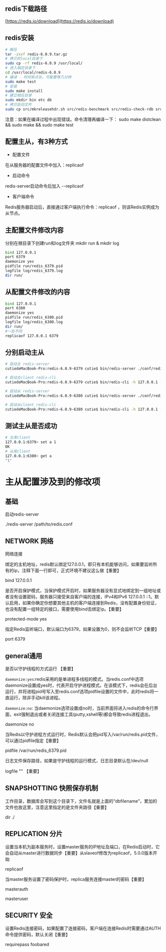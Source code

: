 ## redis下载路径

[https://redis.io/download](https://redis.io/download)

## redis安装

```bash
# 解压
tar -zxvf redis-6.0.9.tar.gz
# 拷贝的local目录下
sudo cp -rf redis-6.0.9 /usr/local/
# 进入相应目录下
cd /usr/local/redis-6.0.9
# 编译 - 时间有点长，可能要等几分钟
sudo make test
# 安装
sudo make install
# 建立相应目录
sudo mkdir bin etc db
# 拷贝启动文件
sudo cp src/mkreleasehdr.sh src/redis-benchmark src/redis-check-rdb src/redis-cli src/redis-server bin/
```

注意：如果在编译过程中出现错误。命令清理再编译一下： sudo make distclean && sudo make && sudo make test

## 配置主从，有3种方式

- 配置文件

在从服务器的配置文件中加入：replicaof <masterip> <masterport>

- 启动命令

redis-server启动命令后加入 --replicaof <masterip> <masterport>

- 客户端命令

Redis服务器启动后，直接通过客户端执行命令：replicaof <masterip> <masterport>，则该Redis实例成为从节点。

## 主配置文件修改内容

分别在根目录下创建run和log文件夹 mkdir run & mkdir log

```bash
bind 127.0.0.1
port 6379
daemonize yes
pidfile run/redis_6379.pid 
logfile log/redis_6379.log
dir run/ 
```

## 从配置文件修改的内容

```bash
bind 127.0.0.1
port 6380
daemonize yes
pidfile run/redis_6380.pid 
logfile log/redis_6380.log
dir run/
#一处不同
replicaof 127.0.0.1 6379
```

## 分别启动主从

```bash
# 启动主 redis-server
cutiedeMacBook-Pro:redis-6.0.9-6379 cutie$ bin/redis-server ./conf/redis6379.conf

# 启动主client redis-cli
cutiedeMacBook-Pro:redis-6.0.9-6379 cutie$ bin/redis-cli -h 127.0.0.1 -p 6379

# 启动从 redis-server
cutiedeMacBook-Pro:redis-6.0.9-6380 cutie$ bin/redis-server ./conf/redis6380.conf

# 启动从client redis-cli
cutiedeMacBook-Pro:redis-6.0.9-6380 cutie$ bin/redis-cli -h 127.0.0.1 -p 6380
```

## 测试主从是否成功

```bash
# 主库client
127.0.0.1:6379> set a 1
OK
# 从库client
127.0.0.1:6380> get a
"1"
```

# 主从配置涉及到的修改项

## 基础

启动redis-server

./redis-server /path/to/redis.conf

## NETWORK 网络

网络连接

绑定的主机地址，redis默认绑定127.0.0.1，即只有本机能够访问，如果要监听所有的ip，注释下面一行即可，正式环境不建议这么做【重要】

bind 127.0.0.1

是否开启保护模式，当保护模式开启时，如果服务器没有显式地绑定到一组地址或者没有设置密码，服务器只接受来自客户端的连接，IPv4和IPv6 127.0.0.1 ::1。默认启用，如果你确定你想要其他主机的客户端连接到Redis，没有配置身份验证，也没有配置一组特定的接口，需要使用bind去绑定ip。【重要】

protected-mode yes

指定Redis监听端口，默认端口为6379，如果设置为0，则不会监听TCP【重要】

port 6379

## general通用

是否以守护线程的方式运行 【重要】

`daemonize:yes`:redis采用的是单进程多线程的模式。当redis.conf中选项daemonize设置成yes时，代表开启守护进程模式。在该模式下，redis会在后台运行，并将进程pid号写入至redis.conf选项pidfile设置的文件中，此时redis将一直运行，除非手动kill该进程。

`daemonize:no`: 当daemonize选项设置成no时，当前界面将进入redis的命令行界面，exit强制退出或者关闭连接工具(putty,xshell等)都会导致redis进程退出。

daemonize no 

当Redis以守护进程方式运行时，Redis默认会把pid写入/var/run/redis.pid文件，可以通过pidfile指定【重要】

pidfile /var/run/redis_6379.pid 

日志文件保存路径，如果是守护线程的运行模式，日志目录默认在/dev/null

logfile "" 【重要】

## SNAPSHOTTING  快照保存机制

工作目录，数据库会写到这个目录下，文件名就是上面的“dbfilename”，累加的文件也放这里，注意这里指定的是文件夹路径【重要】

dir ./ 

## REPLICATION 分片

设置当本机为副本服务时，设置master服务的IP地址及端口，在Redis启动时，它会自动从master进行数据同步【重要】从slaveof修改为replicaof，5.0.0版本开始

replicaof <masterip> <masterport>

当master服务设置了密码保护时，replica服务连接master的密码【重要】

masterauth <master-password>

masteruser <username>

## SECURITY 安全

设置Redis连接密码，如果配置了连接密码，客户端在连接Redis时需要通过AUTH <password>命令提供密码，默认关闭【重要】

requirepass foobared